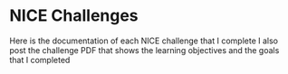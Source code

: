 # NICE Challenges

<p>Here is the documentation of each NICE challenge that I complete
I also post the challenge PDF that shows the learning objectives and the goals that I completed</p>
